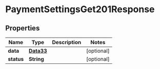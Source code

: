 

# PaymentSettingsGet201Response


## Properties

Name | Type | Description | Notes
------------ | ------------- | ------------- | -------------
**data** | [**Data33**](Data33.md) |  |  [optional]
**status** | **String** |  |  [optional]



